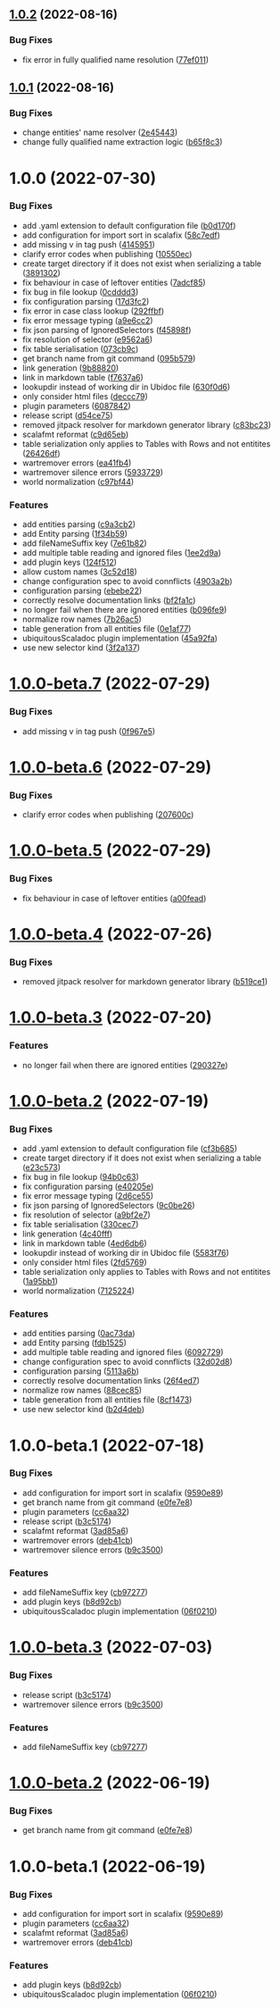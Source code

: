 ## [1.0.2](https://github.com/atedeg/sbt-ubiquitous-scaladoc/compare/v1.0.1...v1.0.2) (2022-08-16)


### Bug Fixes

* fix error in fully qualified name resolution ([77ef011](https://github.com/atedeg/sbt-ubiquitous-scaladoc/commit/77ef0111fcce21265c9fd8dda140a4fcca308d2a))

## [1.0.1](https://github.com/atedeg/sbt-ubiquitous-scaladoc/compare/v1.0.0...v1.0.1) (2022-08-16)


### Bug Fixes

* change entities' name resolver ([2e45443](https://github.com/atedeg/sbt-ubiquitous-scaladoc/commit/2e4544376e0ce29f4bfd8592314b31b557a038a4))
* change fully qualified name extraction logic ([b65f8c3](https://github.com/atedeg/sbt-ubiquitous-scaladoc/commit/b65f8c3eb2eab1a0a208da1ac259a57c06e85281))

# 1.0.0 (2022-07-30)


### Bug Fixes

* add .yaml extension to default configuration file ([b0d170f](https://github.com/atedeg/sbt-ubiquitous-scaladoc/commit/b0d170f40468739a515ef56798866f455e287939))
* add configuration for import sort in scalafix ([58c7edf](https://github.com/atedeg/sbt-ubiquitous-scaladoc/commit/58c7edf4e979c13bf4d7c59cbcb1013010030d3f))
* add missing v in tag push ([4145951](https://github.com/atedeg/sbt-ubiquitous-scaladoc/commit/4145951d08899780fe7dbaa7d75a1a139e7e7730))
* clarify error codes when publishing ([10550ec](https://github.com/atedeg/sbt-ubiquitous-scaladoc/commit/10550eccd798a9bf9dd368e7d9161ef27102d86e))
* create target directory if it does not exist when serializing a table ([3891302](https://github.com/atedeg/sbt-ubiquitous-scaladoc/commit/38913021772a8114c2e44bfe13d315cd928d45cd))
* fix behaviour in case of leftover entities ([7adcf85](https://github.com/atedeg/sbt-ubiquitous-scaladoc/commit/7adcf85b5296bc41e39752f76540af9f37f31aa3))
* fix bug in file lookup ([0cdddd3](https://github.com/atedeg/sbt-ubiquitous-scaladoc/commit/0cdddd3136410c4938f348f0e41c9c5b41851650))
* fix configuration parsing ([17d3fc2](https://github.com/atedeg/sbt-ubiquitous-scaladoc/commit/17d3fc214b708febd1a74785c7bd60735080cf3f))
* fix error in case class lookup ([292ffbf](https://github.com/atedeg/sbt-ubiquitous-scaladoc/commit/292ffbf484d1130892086b5b5fc9d80401d6735c))
* fix error message typing ([a9e6cc2](https://github.com/atedeg/sbt-ubiquitous-scaladoc/commit/a9e6cc2c14e16c845eb54904eb787bd45f31e604))
* fix json parsing of IgnoredSelectors ([f45898f](https://github.com/atedeg/sbt-ubiquitous-scaladoc/commit/f45898f2af716cac34d0d2e5a52fef9ea7addb94))
* fix resolution of selector ([e9562a6](https://github.com/atedeg/sbt-ubiquitous-scaladoc/commit/e9562a63f9249993ec55be3207c877af29fde899))
* fix table serialisation ([073cb9c](https://github.com/atedeg/sbt-ubiquitous-scaladoc/commit/073cb9c2869c470b559cd37f1f33ceea636c1b24))
* get branch name from git command ([095b579](https://github.com/atedeg/sbt-ubiquitous-scaladoc/commit/095b5795ff34da01d28bd11720f36bfeb4d29731))
* link generation ([9b88820](https://github.com/atedeg/sbt-ubiquitous-scaladoc/commit/9b88820258faaf51321b4ac589bb9d155d56682c))
* link in markdown table ([f7637a6](https://github.com/atedeg/sbt-ubiquitous-scaladoc/commit/f7637a6fd1dfeff9db61fd6545b74e60ecb98684))
* lookupdir instead of working dir in Ubidoc file ([630f0d6](https://github.com/atedeg/sbt-ubiquitous-scaladoc/commit/630f0d60489908cfa7ba322cbe0e22319a846389))
* only consider html files ([deccc79](https://github.com/atedeg/sbt-ubiquitous-scaladoc/commit/deccc7944f497c9fe2602c3d588b3926baf356ea))
* plugin parameters ([6087842](https://github.com/atedeg/sbt-ubiquitous-scaladoc/commit/608784209794192433413b8add07e7bd02925601))
* release script ([d54ce75](https://github.com/atedeg/sbt-ubiquitous-scaladoc/commit/d54ce757d7b9557b44ad4b233c723cedcb44dc0e))
* removed jitpack resolver for markdown generator library ([c83bc23](https://github.com/atedeg/sbt-ubiquitous-scaladoc/commit/c83bc23f68d40f72f41fbfa9fa11e44b072c9a45))
* scalafmt reformat ([c9d65eb](https://github.com/atedeg/sbt-ubiquitous-scaladoc/commit/c9d65eba3321ec0bf1f32e56d130ee2d889a6708))
* table serialization only applies to Tables with Rows and not entitites ([26426df](https://github.com/atedeg/sbt-ubiquitous-scaladoc/commit/26426df1b59829723d364b6f5b4e9f86e7c22a2d))
* wartremover errors ([ea41fb4](https://github.com/atedeg/sbt-ubiquitous-scaladoc/commit/ea41fb4f8eff0a617cd07db91e157d6b6261ec8f))
* wartremover silence errors ([5933729](https://github.com/atedeg/sbt-ubiquitous-scaladoc/commit/5933729ba9a90558df83d5e44316e3d4e4a6e8a2))
* world normalization ([c97bf44](https://github.com/atedeg/sbt-ubiquitous-scaladoc/commit/c97bf447cbcf57f1b5178cb18fbf8e458afd8249))


### Features

* add entities parsing ([c9a3cb2](https://github.com/atedeg/sbt-ubiquitous-scaladoc/commit/c9a3cb27d28ab98d5b0d45b2fc19f753dab4fb90))
* add Entity parsing ([1f34b59](https://github.com/atedeg/sbt-ubiquitous-scaladoc/commit/1f34b59aa65e604f9fd9d61e442dedb8988bd7e9))
* add fileNameSuffix key ([7e61b82](https://github.com/atedeg/sbt-ubiquitous-scaladoc/commit/7e61b82c61ad62de17ed39bbc6126f4c6ee497e5))
* add multiple table reading and ignored files ([1ee2d9a](https://github.com/atedeg/sbt-ubiquitous-scaladoc/commit/1ee2d9a58b00b827bb577770abbdeb2a18c54c44))
* add plugin keys ([124f512](https://github.com/atedeg/sbt-ubiquitous-scaladoc/commit/124f5127b9c19442a5a6c7d605b38861dfc92a63))
* allow custom names ([3c52d18](https://github.com/atedeg/sbt-ubiquitous-scaladoc/commit/3c52d185ff499f9ebb3e6ce3360b48a912866aaf))
* change configuration spec to avoid connflicts ([4903a2b](https://github.com/atedeg/sbt-ubiquitous-scaladoc/commit/4903a2bec12cbd60305205b09aed30248a70768a))
* configuration parsing ([ebebe22](https://github.com/atedeg/sbt-ubiquitous-scaladoc/commit/ebebe222e9de5a432cb0acbbcb1348c256e79d12))
* correctly resolve documentation links ([bf2fa1c](https://github.com/atedeg/sbt-ubiquitous-scaladoc/commit/bf2fa1c009369e6d0b648146a05eb2fecabed8a7))
* no longer fail when there are ignored entities ([b096fe9](https://github.com/atedeg/sbt-ubiquitous-scaladoc/commit/b096fe9c3aaa862a40a4f79db8cbfca82037d777))
* normalize row names ([7b26ac5](https://github.com/atedeg/sbt-ubiquitous-scaladoc/commit/7b26ac526dd355cec5a97988633b03127a9aab91))
* table generation from all entities file ([0e1af77](https://github.com/atedeg/sbt-ubiquitous-scaladoc/commit/0e1af77bafdae822c03fabacd164e286ff08ba05))
* ubiquitousScaladoc plugin implementation ([45a92fa](https://github.com/atedeg/sbt-ubiquitous-scaladoc/commit/45a92fab3f5fb2e097caa7f106e3ff4ea2bc3c58))
* use new selector kind ([3f2a137](https://github.com/atedeg/sbt-ubiquitous-scaladoc/commit/3f2a137f33645db5be9451c7bf40ee9035b8ce65))

# [1.0.0-beta.7](https://github.com/atedeg/sbt-ubiquitous-scaladoc/compare/v1.0.0-beta.6...v1.0.0-beta.7) (2022-07-29)


### Bug Fixes

* add missing v in tag push ([0f967e5](https://github.com/atedeg/sbt-ubiquitous-scaladoc/commit/0f967e5d3c55f9fc173b4bb80f3def9b25d80f0a))

# [1.0.0-beta.6](https://github.com/atedeg/sbt-ubiquitous-scaladoc/compare/v1.0.0-beta.5...v1.0.0-beta.6) (2022-07-29)


### Bug Fixes

* clarify error codes when publishing ([207600c](https://github.com/atedeg/sbt-ubiquitous-scaladoc/commit/207600cdc175d6d8284dc666e861eab98ea0228c))

# [1.0.0-beta.5](https://github.com/atedeg/sbt-ubiquitous-scaladoc/compare/v1.0.0-beta.4...v1.0.0-beta.5) (2022-07-29)


### Bug Fixes

* fix behaviour in case of leftover entities ([a00fead](https://github.com/atedeg/sbt-ubiquitous-scaladoc/commit/a00feaddc3844c7f5c8e5e9a1976cea669cf8f4f))

# [1.0.0-beta.4](https://github.com/atedeg/sbt-ubiquitous-scaladoc/compare/v1.0.0-beta.3...v1.0.0-beta.4) (2022-07-26)


### Bug Fixes

* removed jitpack resolver for markdown generator library ([b519ce1](https://github.com/atedeg/sbt-ubiquitous-scaladoc/commit/b519ce1e3979068b3958f50c1e69cfd9bef013e1))

# [1.0.0-beta.3](https://github.com/atedeg/sbt-ubiquitous-scaladoc/compare/v1.0.0-beta.2...v1.0.0-beta.3) (2022-07-20)


### Features

* no longer fail when there are ignored entities ([290327e](https://github.com/atedeg/sbt-ubiquitous-scaladoc/commit/290327ee66aaebb703690bf82a89d835d721bb10))

# [1.0.0-beta.2](https://github.com/atedeg/sbt-ubiquitous-scaladoc/compare/v1.0.0-beta.1...v1.0.0-beta.2) (2022-07-19)


### Bug Fixes

* add .yaml extension to default configuration file ([cf3b685](https://github.com/atedeg/sbt-ubiquitous-scaladoc/commit/cf3b685c8c5baca8f237f654793cc502f2e0d3c3))
* create target directory if it does not exist when serializing a table ([e23c573](https://github.com/atedeg/sbt-ubiquitous-scaladoc/commit/e23c57399f72e4e7ef4ac2436cabf06a422c22df))
* fix bug in file lookup ([94b0c63](https://github.com/atedeg/sbt-ubiquitous-scaladoc/commit/94b0c63b01d12ef23b3bd840fb6422cfa86e9ef8))
* fix configuration parsing ([e40205e](https://github.com/atedeg/sbt-ubiquitous-scaladoc/commit/e40205ea317fca59beb3a63b37ea9d70097d9b50))
* fix error message typing ([2d6ce55](https://github.com/atedeg/sbt-ubiquitous-scaladoc/commit/2d6ce55736b1ab24d1da340c6e94843b64e8e8bb))
* fix json parsing of IgnoredSelectors ([9c0be26](https://github.com/atedeg/sbt-ubiquitous-scaladoc/commit/9c0be26b7979930d9bd659aa9f414362b20dc7d1))
* fix resolution of selector ([a9bf2e7](https://github.com/atedeg/sbt-ubiquitous-scaladoc/commit/a9bf2e7a69e8d7879955f4305aff8de4793dd1db))
* fix table serialisation ([330cec7](https://github.com/atedeg/sbt-ubiquitous-scaladoc/commit/330cec71f7fb8b7a720028c49617f860cc883516))
* link generation ([4c40fff](https://github.com/atedeg/sbt-ubiquitous-scaladoc/commit/4c40fff5fd8927cb1a3adeb393f7bd1567dd199d))
* link in markdown table ([4ed6db6](https://github.com/atedeg/sbt-ubiquitous-scaladoc/commit/4ed6db6fccac1781fdcd49f37de724fe23996c6f))
* lookupdir instead of working dir in Ubidoc file ([5583f76](https://github.com/atedeg/sbt-ubiquitous-scaladoc/commit/5583f768a86da3a6f0c1c3ac70a82fea4418a5df))
* only consider html files ([2fd5769](https://github.com/atedeg/sbt-ubiquitous-scaladoc/commit/2fd5769b3479d83c11d3e351dfa75ce8ce69663e))
* table serialization only applies to Tables with Rows and not entitites ([1a95bb1](https://github.com/atedeg/sbt-ubiquitous-scaladoc/commit/1a95bb16fd58ae654357100abf8747f1b1f6276f))
* world normalization ([7125224](https://github.com/atedeg/sbt-ubiquitous-scaladoc/commit/7125224df93dfe52dfaca08f600b97b2e56f98ef))


### Features

* add entities parsing ([0ac73da](https://github.com/atedeg/sbt-ubiquitous-scaladoc/commit/0ac73daf01d208aafceddb53a301d327baefeb4c))
* add Entity parsing ([fdb1525](https://github.com/atedeg/sbt-ubiquitous-scaladoc/commit/fdb1525e38eb8b1e3194e366abb21b69c5266644))
* add multiple table reading and ignored files ([6092729](https://github.com/atedeg/sbt-ubiquitous-scaladoc/commit/6092729abf2e8c8af7bac76c676d601d385e6083))
* change configuration spec to avoid connflicts ([32d02d8](https://github.com/atedeg/sbt-ubiquitous-scaladoc/commit/32d02d86fd517bef59603ec4af11f79c0b3cdb83))
* configuration parsing ([5113a6b](https://github.com/atedeg/sbt-ubiquitous-scaladoc/commit/5113a6bc04ec0d3a36d0bf82d20fadbbff61c7a3))
* correctly resolve documentation links ([26f4ed7](https://github.com/atedeg/sbt-ubiquitous-scaladoc/commit/26f4ed7dd957edb8245b69b976c00c81cfd7e271))
* normalize row names ([88cec85](https://github.com/atedeg/sbt-ubiquitous-scaladoc/commit/88cec8509ef37240020570c5fec32ce5161f6c8c))
* table generation from all entities file ([8cf1473](https://github.com/atedeg/sbt-ubiquitous-scaladoc/commit/8cf1473686feea7f4dafbc81f11ceb4be9ae3e54))
* use new selector kind ([b2d4deb](https://github.com/atedeg/sbt-ubiquitous-scaladoc/commit/b2d4debaa9f3f744f7582e02c57c37d25983c23f))

# 1.0.0-beta.1 (2022-07-18)


### Bug Fixes

* add configuration for import sort in scalafix ([9590e89](https://github.com/atedeg/sbt-ubiquitous-scaladoc/commit/9590e891ce593284993c6054aa5632c7a922374e))
* get branch name from git command ([e0fe7e8](https://github.com/atedeg/sbt-ubiquitous-scaladoc/commit/e0fe7e89ffb14d66e7b2d6d68c8e888ed0ca0d32))
* plugin parameters ([cc6aa32](https://github.com/atedeg/sbt-ubiquitous-scaladoc/commit/cc6aa32090b00bef8a14cef5a4281d8c32ef85ae))
* release script ([b3c5174](https://github.com/atedeg/sbt-ubiquitous-scaladoc/commit/b3c5174e36623241fe60fb3f8b5b1c3ef530e1a6))
* scalafmt reformat ([3ad85a6](https://github.com/atedeg/sbt-ubiquitous-scaladoc/commit/3ad85a6607fabf5ec11467ce5bb2dcf4c90c230e))
* wartremover errors ([deb41cb](https://github.com/atedeg/sbt-ubiquitous-scaladoc/commit/deb41cbb72fb839b8ef6400a176d94389ec42396))
* wartremover silence errors ([b9c3500](https://github.com/atedeg/sbt-ubiquitous-scaladoc/commit/b9c35005ec83c83bf1ecb8aeb5e38cf7a0091a09))


### Features

* add fileNameSuffix key ([cb97277](https://github.com/atedeg/sbt-ubiquitous-scaladoc/commit/cb97277e51258db80bb07e540072930792266725))
* add plugin keys ([b8d92cb](https://github.com/atedeg/sbt-ubiquitous-scaladoc/commit/b8d92cb2c12f6476a60f73bba9a17528008b8018))
* ubiquitousScaladoc plugin implementation ([06f0210](https://github.com/atedeg/sbt-ubiquitous-scaladoc/commit/06f0210c859e4affc99a02d544bef4fae56d93a4))

# [1.0.0-beta.3](https://github.com/atedeg/sbt-ubiquitous-scaladoc/compare/1.0.0-beta.2...1.0.0-beta.3) (2022-07-03)


### Bug Fixes

* release script ([b3c5174](https://github.com/atedeg/sbt-ubiquitous-scaladoc/commit/b3c5174e36623241fe60fb3f8b5b1c3ef530e1a6))
* wartremover silence errors ([b9c3500](https://github.com/atedeg/sbt-ubiquitous-scaladoc/commit/b9c35005ec83c83bf1ecb8aeb5e38cf7a0091a09))


### Features

* add fileNameSuffix key ([cb97277](https://github.com/atedeg/sbt-ubiquitous-scaladoc/commit/cb97277e51258db80bb07e540072930792266725))

# [1.0.0-beta.2](https://github.com/atedeg/sbt-ubiquitous-scaladoc/compare/1.0.0-beta.1...1.0.0-beta.2) (2022-06-19)


### Bug Fixes

* get branch name from git command ([e0fe7e8](https://github.com/atedeg/sbt-ubiquitous-scaladoc/commit/e0fe7e89ffb14d66e7b2d6d68c8e888ed0ca0d32))

# 1.0.0-beta.1 (2022-06-19)


### Bug Fixes

* add configuration for import sort in scalafix ([9590e89](https://github.com/atedeg/sbt-ubiquitous-scaladoc/commit/9590e891ce593284993c6054aa5632c7a922374e))
* plugin parameters ([cc6aa32](https://github.com/atedeg/sbt-ubiquitous-scaladoc/commit/cc6aa32090b00bef8a14cef5a4281d8c32ef85ae))
* scalafmt reformat ([3ad85a6](https://github.com/atedeg/sbt-ubiquitous-scaladoc/commit/3ad85a6607fabf5ec11467ce5bb2dcf4c90c230e))
* wartremover errors ([deb41cb](https://github.com/atedeg/sbt-ubiquitous-scaladoc/commit/deb41cbb72fb839b8ef6400a176d94389ec42396))


### Features

* add plugin keys ([b8d92cb](https://github.com/atedeg/sbt-ubiquitous-scaladoc/commit/b8d92cb2c12f6476a60f73bba9a17528008b8018))
* ubiquitousScaladoc plugin implementation ([06f0210](https://github.com/atedeg/sbt-ubiquitous-scaladoc/commit/06f0210c859e4affc99a02d544bef4fae56d93a4))
